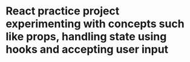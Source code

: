 # React practice project experimenting with concepts such like props, handling state using hooks and accepting user input
